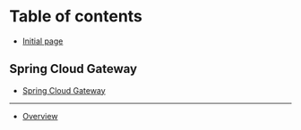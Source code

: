 # Table of contents

* [Initial page](README.md)

## Spring Cloud Gateway

* [Spring Cloud Gateway](spring-cloud-gateway/spring-cloud-gateway.md)

---

* [Overview](overview.md)

